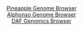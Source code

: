 <div id="Pineapple_Genome_Browser" align="center">
  <a href="https://igv.org/app/?sessionURL=blob:zZJda9swFIb_i6BlA8eW7MSODWW4adpmLW2X4KRLKUZ2ZEdUlhxJjtOE_PepYWM3KzQXGwNdSAd9vOfRswNrIhUVHETAtVHPRghYQC1FO8FVzcgdrogCUYGZIhaQpCCS8JyAaAcKrDROxrfm5FLrWkWOQ3XdqTAvha08G1d4KzhulZ2LyhkIxnAmJNZCKudc4rVwaLnutCTDdW2btz275yywxg5m9VJwJZya8DJtzX3pr1JaEi4qklYN0_QQIDV5TMaFXeAv8WwS5zlR6oa8jhZn8c0onnrDZH7lD.bJ_fUs8WenE1pyrBtJzrz4dnninm9IG05DMRh3h2Xbv3psmoKW6sS7OB1uaiqJOkMB6nu9fuD3DRrKF2TzP3VtBj2y87s2WbnXj.Olr0fqcv5dTYNZcg81GrXv9L23ABN5Y0wA.VIGEYKWB32r5_qdtynqWxCGho4UFERPzxbQEucvZvvTDujX2vgCFFk1B3UsIOSCSBB1QggDFIZurxt0YRiivbUDjWR_D.1lMg4D6Mau66cFZdrIvEgVr5WNObfXeWGX2yNZys3Dw7SuLlzpj4ZBsX2E3RWjX.Usif_I8o2SefrwfabRjyT6J9Z9JIits2NVu3nJTKoLzxuSdotG44wFAb6aJwP07V08x6EphKywNvtNxSx_2rbGkmKuTWFNFc0oo_p1ZiiKFkTI9Yy0IBdMGAuBLLNP0IIW6sHPv.X09s_7Hw--">Pineapple Genome Browser</a>
</div>
<div id="Alphonso_Genome_Browser" align="center">
  <a href="https://igv.org/app/?sessionURL=blob:zZJdb5swGEb_i6VWm0T4DBCQqomkbZp.tylN1apCBgzxBrZjOyRtlP..d9Wm3axSc7FpEkjwytjPczgb1BGpKGcoRq7p.KbjIAOpOV9NcSsacolbolBc4UYRA0lSEUlYQVC8QRVWGqe35_DlXGuhYsuiWvRazGpuKs_ELX7lDK.UWfDWGvGmwTmXWHOprKHEHbdo3fVWJMdCmHC2Z_pWiTW2cCPmnCluCcLqbAX7Zb9GWU0Yb0nWLhtN3wJkkAcylmaFvySzaVIURKkz8jIpD5KzSXLvHaWP42D0mF6dzNJgtj.lNcN6KcnBAJ9G9tHpnjsUdzLMq4txsYjWfd4OD4P.nne4f7QWVBJ14ITOwPMHkdsHNJSVZP0_tYaL7tj8pq1D_9BJ8wWUv4c7Z8H6eoJHVw93oZ_.sbuPtgZqeLEEG1Axl2Hs2IZnB4bvBr0fj87AsO0ICElOUfz0bCAtcfENlj9tkH4R4AxSZLF808dAXJZEorgX2XboRLB_P.zbUeRsjQ1ayubv4T1Ob6PQdhPXDbKKNhqELjPFhDIxY2ZXVGb9uiPPYcnZY5vUFzM.AJo3SjjB13GRrqOOXLxD00Bw.NtPhKofyfRP3PtIEFPnuwp3EuYn03OxaBani4fx9bkHlPh8cj8ifM89Tt5FtBueissWa1gPE3j96VyHJcVMw6Cjiua0ofplBiT5CsWO64G6qOANBxeRrPNPtmEbjm9__q2ot33efgc-">Alphonso Genome Browser</a>
</div>


<div id="DAF_Genomics_Browser" align="center">
  <a href="https://igv.org/app/?sessionURL=blob:tZFra9swFIb_i6D9ZDuWL3FsCMNZ0iVLaLdmbkpKCWf2cazVtlxJbtKG_PcKt2OwC2PQgSQkzuV9dZ4DeUAhGa9JRByL.halxCCy4LslVE2J51ChJFEOpUSDCMxRYJ0iiQ4kB6kguVzoykKpRka9Xga5ucWaVyyVlnQtaEzJW1WgTjUdCyp44jXspJXySicr6EHZFLyWvAdpilKadq_BervZgT6.xzZdS9xUbalYp7rRJrSxzMpBu2V1hvu_GPkPynqxd_FqGXf1c3ycZcN4Pouv3Emy_tB_v04upqukvzpdsm0NqhU4PHHO9Lpe0qf5_eILnY.no2s2Suz82.TTeR6fuOPTyb5hAuWQBnTg.oMg9MjRICVPW42BpIWgEfWMwBkYjueZr1fX7.s5CM5IdHNrECUgvdPpNweiHhsNi0i8bztuBuEiQ0EiM7TtgIah43uBZ4chPRoH0oryjWmeJZdhYDux4_Str1Bp_ZyV3Qi10K_Bt0L5U2e9_xXV4oqP6zRcfLwo7b0sPovJ2h_twtk0u_stJl.7_.O3ci4qUDr08nyFAqVWq7BWP6i4x9vjMw--">DAF Genomics Browser</a>
</div>
